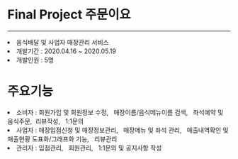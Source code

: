 # Final Project 주문이요

<hr>

<li>음식배달 및 사업자 매장관리 서비스</li>

<li>개발기간 : 2020.04.16 ~ 2020.05.19</li>

<li>개발인원 : 5명</li>

# 주요기능 

<div background="gray">
  
  <li>소비자 : 회원가입 및 회원정보 수정, &nbsp 매장이름/음식메뉴이름 검색, &nbsp 좌석예약 및 음식주문,&nbsp 리뷰작성, &nbsp 1:1문의 </li>
  
  <li>사업자 : 매장입점신청 및 매장정보관리, &nbsp 매장메뉴 및 좌석 관리, &nbsp 매출내역확인 및 매출현황 도표화/그래프화 기능, &nbsp  리뷰관리</li>
  
  <li>관리자 : 입점관리, &nbsp 회원관리, &nbsp 1:1문의 및 공지사항 작성 </li>
  
  </div>



